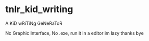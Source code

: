 # tnlr_kid_writing
A KiD wRiTiNg GeNeRaToR

No Graphic Interface, No .exe, run it in a editor 
im lazy
thanks bye
